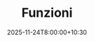 ---
type: lecture
date: 2025-11-24T8:00:00+10:30
title: Funzioni
thumbnail: /static_files/presentations/lec.jpg
links:
    - url: static_files/lectures/programmazione/3.pdf
      name: slides
    
    - url: static_files/lectures/programmazione/3.pdf
      name: notebook
    
---